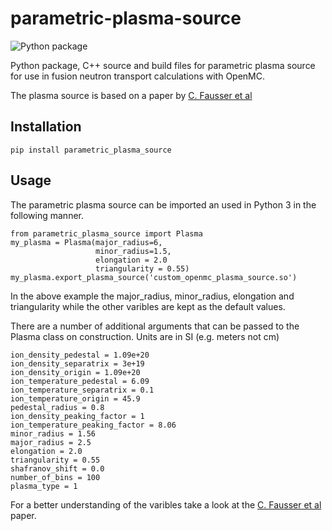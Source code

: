 # parametric-plasma-source

![Python package](https://github.com/DanShort12/parametric-plasma-source/workflows/Python%20package/badge.svg)

Python package, C++ source and build files for parametric plasma source for use in fusion neutron transport calculations with OpenMC.

The plasma source is based on a paper by [C. Fausser et al](https://www.sciencedirect.com/science/article/pii/S0920379612000853)

## Installation

```pip install parametric_plasma_source```

## Usage

The parametric plasma source can be imported an used in Python 3 in the following manner.

```[python]
from parametric_plasma_source import Plasma
my_plasma = Plasma(major_radius=6,
                   minor_radius=1.5,
                   elongation = 2.0
                   triangularity = 0.55)
my_plasma.export_plasma_source('custom_openmc_plasma_source.so')
```

In the above example the major_radius, minor_radius, elongation and triangularity while the other varibles are kept as the default values.

There are a number of additional arguments that can be passed to the Plasma class on construction. Units are in SI (e.g. meters not cm)

```[python]
ion_density_pedestal = 1.09e+20
ion_density_separatrix = 3e+19
ion_density_origin = 1.09e+20
ion_temperature_pedestal = 6.09
ion_temperature_separatrix = 0.1
ion_temperature_origin = 45.9
pedestal_radius = 0.8
ion_density_peaking_factor = 1
ion_temperature_peaking_factor = 8.06
minor_radius = 1.56
major_radius = 2.5
elongation = 2.0
triangularity = 0.55
shafranov_shift = 0.0
number_of_bins = 100
plasma_type = 1
```

For a better understanding of the varibles take a look at the [C. Fausser et al](https://www.sciencedirect.com/science/article/pii/S0920379612000853) paper.
